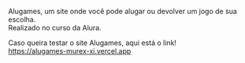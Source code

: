 Alugames, um site onde você pode alugar ou devolver um jogo de sua escolha.<br>
Realizado no curso da Alura.

Caso queira testar o site Alugames, aqui está o link!<br>
https://alugames-murex-xi.vercel.app
